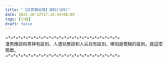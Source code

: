 ```yaml
---
title: "【非真實地場】資料(189)"
date: 2021-10-22T17:14:54+08:00
tags: [小說]
draft: false
---
```


=\*=\*=\*=\*=\*=\*=\*=\*=\*=\*=\*=\*=\*=\*=\*=\*=\*=\*=\*=\*=\*=\*=  
渣男應該和男神有區別，人渣兒應該和人尖兒有區別，哪怕是模糊的區別。就這麼簡單。  
=\*=\*=\*=\*=\*=\*=\*=\*=\*=\*=\*=\*=\*=\*=\*=\*=\*=\*=\*=\*=\*=\*=  